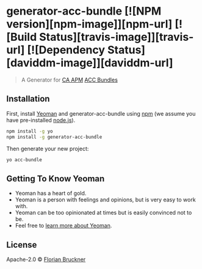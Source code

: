 # generator-acc-bundle [![NPM version][npm-image]][npm-url] [![Build Status][travis-image]][travis-url] [![Dependency Status][daviddm-image]][daviddm-url]
> A Generator for [CA APM](https://docops.ca.com/ca-apm/10-7) [ACC Bundles](https://docops.ca.com/ca-apm/10-7/en/implementing-agents/deploy-agent-packages-using-apm-command-center)

## Installation

First, install [Yeoman](http://yeoman.io) and generator-acc-bundle using [npm](https://www.npmjs.com/) (we assume you have pre-installed [node.js](https://nodejs.org/)).

```bash
npm install -g yo
npm install -g generator-acc-bundle
```

Then generate your new project:

```bash
yo acc-bundle
```

## Getting To Know Yeoman

 * Yeoman has a heart of gold.
 * Yeoman is a person with feelings and opinions, but is very easy to work with.
 * Yeoman can be too opinionated at times but is easily convinced not to be.
 * Feel free to [learn more about Yeoman](http://yeoman.io/).

## License

Apache-2.0 © [Florian Bruckner](https://www.3kraft.com)
